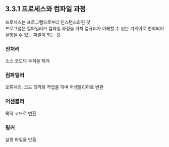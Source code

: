 ## 3.3.1 프로세스와 컴파일 과정

프로세스는 프로그램으로부터 인스턴스화된 것<br/>
프로그램은 컴파일러가 컴파일 과정을 거쳐 컴퓨터가 이해할 수 있는 기계어로 번역되어 실행될 수 있는 파일이 되는 것<br/>

### 전처리

소스 코드의 주석을 제거

### 컴파일러

오류처리, 코드 최적화 작업을 하며 어셈블리어로 변환

### 어셈블러

목적 코드로 변환

### 링커

실행 파일을 만듬
